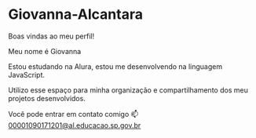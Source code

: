 # Giovanna-Alcantara
Boas vindas ao meu perfil!

Meu nome é Giovanna 

Estou estudando na Alura, estou me desenvolvendo na linguagem JavaScript.

Utilizo esse espaço para minha organização e compartilhamento dos meu projetos desenvolvidos.

Você pode entrar em contato comigo 📫 00001090171201@al.educacao.sp.gov.br
